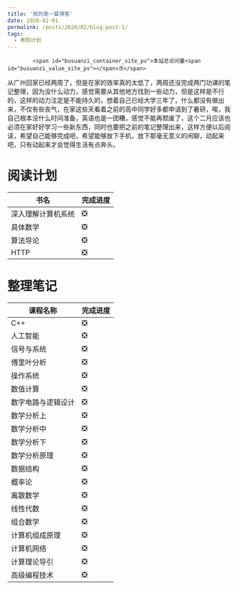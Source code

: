 ```yaml
---
title: '我的第一篇博客'
date: 2020-02-01
permalink: /posts/2020/02/blog-post-1/
tags:
  - 寒假计划
---
```



  <script async src="//busuanzi.ibruce.info/busuanzi/2.3/busuanzi.pure.mini.js"></script>
            <span id="busuanzi_container_site_pv">本站总访问量<span id="busuanzi_value_site_pv"></span>次</span>
    
         
从广州回家已经两周了，但是在家的效率真的太低了，两周还没完成两门功课的笔记整理，因为没什么动力，感觉需要从其他地方找到一些动力，但是这样是不行的，这样的动力注定是不能持久的，想着自己已经大学三年了，什么都没有做出来，不仅有些丧气，在家这些天看着之前的高中同学好多都申请到了暑研，唉，我自己根本没什么时间准备，英语也是一团糟，感觉不能再颓废了，这个二月应该也必须在家好好学习一些新东西，同时也要把之前的笔记整理出来，这样方便以后阅读，希望自己能够完成吧，希望能够放下手机，放下那毫无意义的闲聊，动起来吧，只有动起来才会觉得生活有点奔头。

阅读计划
=======

|书名|完成进度|
|-|-|
|深入理解计算机系统|❎|
|具体数学|❎|
|算法导论|❎|
|HTTP|❎|


整理笔记
=======

|课程名称|完成进度|
|-|-|
|C++|❎|
|人工智能|❎|
|信号与系统|❎|
|傅里叶分析|❎|
|操作系统|❎|
|数值计算|❎|
|数字电路与逻辑设计|❎|
|数学分析上|❎|
|数学分析中|❎|
|数学分析下|❎|
|数学分析原理|❎|
|数据结构|❎|
|概率论|❎|
|离散数学|❎|
|线性代数|❎|
|组合数学|❎|
|计算机组成原理|❎|
|计算机网络|❎|
|计算理论导引|❎|
|高级编程技术|❎|


